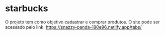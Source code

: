 # starbucks
O projeto tem como objetivo cadastrar e comprar produtos.
O site pode ser acessado pelo link: https://snazzy-panda-180e96.netlify.app/tabs/


